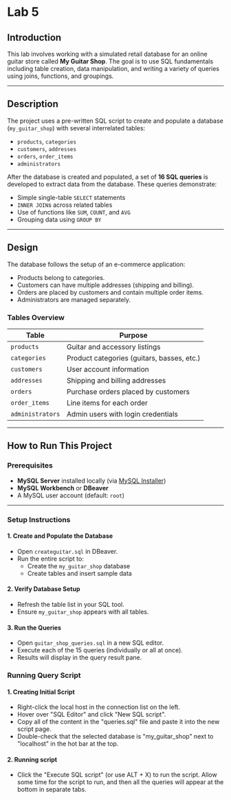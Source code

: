 # Lab 5

## Introduction

This lab involves working with a simulated retail database for an online guitar store called **My Guitar Shop**. The goal is to use SQL fundamentals including table creation, data manipulation, and writing a variety of queries using joins, functions, and groupings.

---

## Description

The project uses a pre-written SQL script to create and populate a database (`my_guitar_shop`) with several interrelated tables:

- `products`, `categories`
- `customers`, `addresses`
- `orders`, `order_items`
- `administrators`

After the database is created and populated, a set of **16 SQL queries** is developed to extract data from the database. These queries demonstrate:

- Simple single-table `SELECT` statements  
- `INNER JOIN`s across related tables  
- Use of functions like `SUM`, `COUNT`, and `AVG`  
- Grouping data using `GROUP BY`

---

## Design

The database follows the setup of an e-commerce application:

- Products belong to categories.
- Customers can have multiple addresses (shipping and billing).
- Orders are placed by customers and contain multiple order items.
- Administrators are managed separately.

### Tables Overview

| Table             | Purpose                                  |
|------------------|-------------------------------------------|
| `products`        | Guitar and accessory listings             |
| `categories`      | Product categories (guitars, basses, etc.)|
| `customers`       | User account information                  |
| `addresses`       | Shipping and billing addresses            |
| `orders`          | Purchase orders placed by customers       |
| `order_items`     | Line items for each order                 |
| `administrators`  | Admin users with login credentials        |

---

## How to Run This Project

### Prerequisites

- **MySQL Server** installed locally (via [MySQL Installer](https://dev.mysql.com/downloads/installer/))
- **MySQL Workbench** or **DBeaver**
- A MySQL user account (default: `root`)

---

### Setup Instructions

#### 1. Create and Populate the Database

- Open `createguitar.sql` in DBeaver.
- Run the entire script to:
  - Create the `my_guitar_shop` database
  - Create tables and insert sample data

#### 2. Verify Database Setup

- Refresh the table list in your SQL tool.
- Ensure `my_guitar_shop` appears with all tables.

#### 3. Run the Queries

- Open `guitar_shop_queries.sql` in a new SQL editor.
- Execute each of the 15 queries (individually or all at once).
- Results will display in the query result pane.

### Running Query Script

#### 1. Creating Initial Script
- Right-click the local host in the connection list on the left.
- Hover over "SQL Editor" and click "New SQL script".
- Copy all of the content in the "queries.sql" file and paste it into the new script page.
- Double-check that the selected database is "my_guitar_shop" next to "localhost" in the hot bar at the top.

#### 2. Running script
- Click the "Execute SQL script" (or use ALT + X) to run the script.
Allow some time for the script to run, and then all the queries will appear at the bottom in separate tabs.
